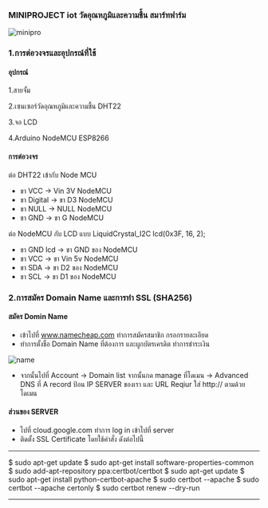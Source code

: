 ### MINIPROJECT iot วัดอุณหภูมิและความชื้น สมาร์ทฟาร์ม
![minipro](https://user-images.githubusercontent.com/30243550/29305620-da1608ba-81c3-11e7-8fa7-b807d8ed304f.jpg)

### 1.การต่อวงจรและอุปกรณ์ที่ใช้
 #### **อุปกรณ์**
 1.สายจั้ม
 
 2.เซนเซอร์วัดอุณหภูมิและความชื้น DHT22
 
 3.จอ LCD
 
 4.Arduino NodeMCU ESP8266
 
 #### **การต่อวงจร**
 ต่อ DHT22 เข้ากับ Node MCU
 * ขา VCC -> Vin 3V NodeMCU
 * ขา Digital -> ขา D3 NodeMCU
 * ขา NULL -> NULL NodeMCU
 * ขา GND -> ขา G NodeMCU
 
 ต่อ NodeMCU กับ LCD แบบ LiquidCrystal_I2C lcd(0x3F, 16, 2);
 * ขา GND lcd -> ขา GND ของ NodeMCU
 * ขา VCC -> ขา Vin 5v NodeMCU
 * ขา SDA -> ขา D2 ของ NodeMCU
 * ขา SCL -> ขา D1 ของ NodeMCU
 
 ### 2.การสมัคร Domain Name และการทำ SSL (SHA256)
 #### สมัคร Domin Name 
 * เข้าไปที่ www.namecheap.com ทำการสมัครสมาชิก กรอกรายละเอียด
 * ทำการตั้งชื่อ Domain Name ที่ต้องการ และผูกบัตรเครดิต ทำการชำระเงิน 
 
 ![name](https://user-images.githubusercontent.com/30243550/29308372-e34ee008-81cf-11e7-822f-0fa28c5b289d.jpg)
 
 * จากนั้นไปที่ Account -> Domain list จากนั้นกด manage ที่โดเมน -> Advanced DNS ที่ A record ป้อน IP SERVER ของเรา 
 และ URL Reqiur ใส่ http:// ตามด้วยโดเมน
 
 #### ส่วนของ SERVER 
 * ไปที่ cloud.google.com ทำการ log in เข้าไปที่ server 
 * ติดตั้ง SSL Certificate โดยใช้คำสั่ง ดังต่อไปนี้
 
*********************************************************************************************

$ sudo apt-get update
$ sudo apt-get install software-properties-common
$ sudo add-apt-repository ppa:certbot/certbot
$ sudo apt-get update
$ sudo apt-get install python-certbot-apache 
$ sudo certbot --apache
$ sudo certbot --apache certonly
$ sudo certbot renew --dry-run


*********************************************************************************************
 
 
 
 
 

